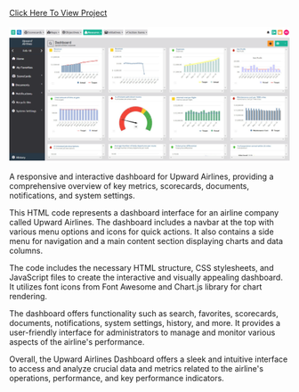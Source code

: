 [Click Here To View Project](https://upward-airlines-corporate-dashboard.netlify.app/)
<br><br>
![Snapshoot of Upward Airlines Corporate Dashboard](assets/images/upward_airlines.PNG)
<br><br>
 A responsive and interactive dashboard for Upward Airlines, providing a comprehensive overview of key metrics, scorecards, documents, notifications, and system settings.

This HTML code represents a dashboard interface for an airline company called Upward Airlines. The dashboard includes a navbar at the top with various menu options and icons for quick actions. It also contains a side menu for navigation and a main content section displaying charts and data columns.

The code includes the necessary HTML structure, CSS stylesheets, and JavaScript files to create the interactive and visually appealing dashboard. It utilizes font icons from Font Awesome and Chart.js library for chart rendering.

The dashboard offers functionality such as search, favorites, scorecards, documents, notifications, system settings, history, and more. It provides a user-friendly interface for administrators to manage and monitor various aspects of the airline's performance.

Overall, the Upward Airlines Dashboard offers a sleek and intuitive interface to access and analyze crucial data and metrics related to the airline's operations, performance, and key performance indicators.